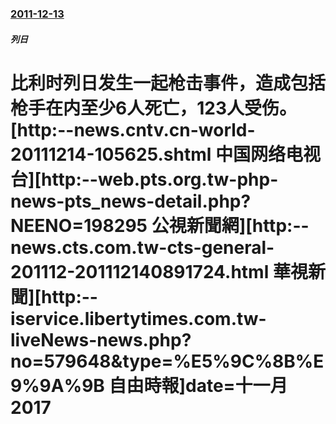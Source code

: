 ### [2011-12-13](/zh/news/2011/12/13/index.md)

##### 列日
# 比利时列日发生一起枪击事件，造成包括枪手在内至少6人死亡，123人受伤。[http:--news.cntv.cn-world-20111214-105625.shtml 中国网络电视台][http:--web.pts.org.tw-php-news-pts_news-detail.php?NEENO=198295 公視新聞網][http:--news.cts.com.tw-cts-general-201112-201112140891724.html 華視新聞][http:--iservice.libertytimes.com.tw-liveNews-news.php?no=579648&type=%E5%9C%8B%E9%9A%9B 自由時報]date=十一月 2017 



